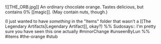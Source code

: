 ![[THE_ORB.jpg]]
An ordinary chocolate orange. Tastes delicious, but contains 0% [[magic]]. (May contain nuts, though.)

(I just wanted to have *something* in the "Items" folder that wasn't a [[The Legendary Artifacts|Legendary Artifact]], okay?)
%%
Sudosays:: I'm pretty sure you have seen this one actually
#minorChange #unseenByLun 
%%
#items #the-orange #stub 